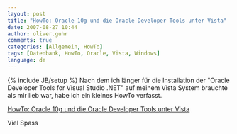 ```yaml
---
layout: post
title: "HowTo: Oracle 10g und die Oracle Developer Tools unter Vista"
date: 2007-08-27 10:44
author: oliver.guhr
comments: true
categories: [Allgemein, HowTo]
tags: [Datenbank, HowTo, Oracle, Vista, Windows]
language: de
---
```

{% include JB/setup %}
Nach dem ich länger für die Installation der "Oracle Developer Tools for Visual Studio .NET" auf meinem Vista System brauchte als mir lieb war, habe ich ein kleines HowTo verfasst.

<a href="{{BASE_PATH}}/artikel/howto-windows-vista-oracle-und-die-odt-net">HowTo: Oracle 10g und die Oracle Developer Tools unter Vista</a>

Viel Spass
